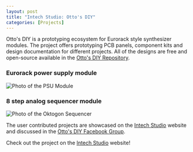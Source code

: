 ```yaml
---
layout: post
title: "Intech Studio: Otto's DIY"
categories: [Projects]
---
```

Otto's DIY is a prototyping ecosystem for Eurorack style synthesizer modules. The project offers prototyping PCB panels, component kits and design documentation for different projects. All of the designs are free and open-source available in the [Otto's DIY Repository](https://github.com/intechstudio/ottosdiy/).

### Eurorack power supply module

![Photo of the PSU Module](https://c1.iggcdn.com/indiegogo-media-prod-cld/image/upload/c_limit,f_auto,w_620/v1517606249/lzsduhcxvzgm3tmotdb0.jpg)

### 8 step analog sequencer module

![Photo of the Oktogon Sequencer](https://c1.iggcdn.com/indiegogo-media-prod-cld/image/upload/c_limit,f_auto,w_620/v1517606249/tovfdwyx2vug098xfeoq.jpg)

The user contributed projects are showcased on the [Intech Studio](https://intech.studio/p/?&page=Ottos) website and discussed in the [Otto's DIY Facebook Group](https://www.facebook.com/groups/ottosdiy/).

Check out the project on the [Intech Studio](https://intech.studio/p/?&page=Grid) website!

